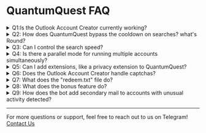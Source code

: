 # QuantumQuest FAQ

<details>
<summary>Q1:Is the Outlook Account Creator currently working?</summary>


**A1:** Yes.

</details>

<details>
<summary>Q2: How does QuantumQuest bypass the cooldown on searches?
what's Round?
</summary>


**A2:** QuantumQuest checks if your account has a cooldown. If there isn’t one, it slows down the search speed, introduces intentional mistakes in search queries, clicks on search results, and scrolls through them. Additionally, it performs a random number of extra searches (between 2 to 6).

If your account does have a cooldown, the searches are split into rounds with a 15-minute interval between each. During this interval, the bot will handle other accounts and return to the original one after the cooldown period. This ensures no time is wasted.if all other accounts has been finished before 15 minutes it'll wait (15-(total time taken to finish all accounts))

</details>

<details>
<summary>Q3: Can I control the search speed?</summary>


**A3:** Yes, you can adjust the time interval between searches. Based on our experiments, a 7-second delay is recommended for optimal results.

</details>

<details>
<summary>Q4: Is there a parallel mode for running multiple accounts simultaneously?</summary>


**A4:** QuantumQuest does not have a built-in parallel mode due to the risk of account bans when running multiple accounts at once. However, you can run accounts in parallel by copying the bot’s folder, adding a new set of accounts, and running them separately. If you need assistance with this setup, we’re here to help.

</details>

<details>
<summary>Q5: Can I add extensions, like a privacy extension to QuantumQuest?</summary>


**A5:** Yes, QuantumQuest allows you to add browser extensions. Simply update your `settings.json` file with the extensions you want to include.

</details>

<details>
<summary>Q6: Does the Outlook Account Creator handle captchas?</summary>


**A6:** Yes, the Outlook Account Creator includes a captcha solver with approximately 70% accuracy.

</details>

<details>
<summary>Q7: What does the "redeem.txt" file do?</summary>


**A7:** The `redeem.txt` file lists accounts that have reached your specified "redeem goal points," which is set in the `settings.json` file. Once an account reaches the goal, the bot will stop farming for 3 days(it's recommended to give that account a 3-day break) so you can redeem safely. After redeeming remove the account from the list.

</details>

<details>
<summary>Q8: What does the bonus feature do?</summary>


**A8:** The bonus feature is designed to optimize the point accumulation process for fresh accounts. If your account was just added or created, and the bonus argument is included, the bot will:

- **Set an initial goal** of 200 points.
- **Perform Bing searches** for the first level, aiming for 50 points.
- **Complete the TakeLessons signup** task to earn 200 points (currently in beta, so your feedback would be valuable).
- **Skip the maps bonus task** of 100 points. as it has been taken down by Microsoft. The bot will automatically bypass this until the feature is restored.

This approach helps new accounts gain points quickly and efficiently.

</details>

<details>
<summary>Q9: How does the bot add secondary mail to accounts with unusual activity detected?</summary>


**A9:** If you have the `--secondary` option enabled, whenever the bot detects unusual activity on an account, it will add your given email as a secondary email using the "dot trick." This involves adding a dot at a random position in your email, making it appear as a different email address. The bot will then prompt you to enter the OTP in the terminal, so you'll need to keep an eye on the process while using the `--secondary` feature.

</details>

---

For more questions or support, feel free to reach out to us on Telegram! [Contact Us](https://t.me/QuantumLabs869_bot)
